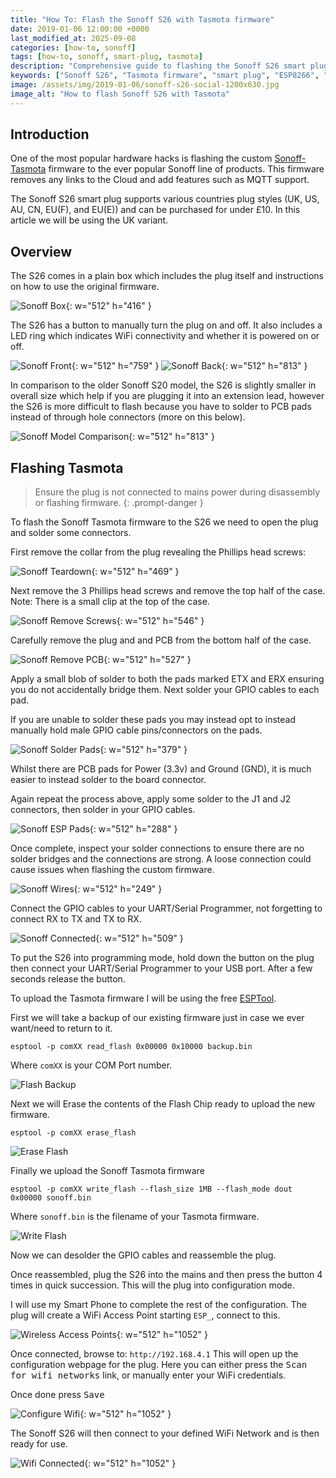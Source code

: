 ```yaml
---
title: "How To: Flash the Sonoff S26 with Tasmota firmware"
date: 2019-01-06 12:00:00 +0000
last_modified_at: 2025-09-08
categories: [how-to, sonoff]
tags: [how-to, sonoff, smart-plug, tasmota]
description: "Comprehensive guide to flashing the Sonoff S26 smart plug with Tasmota firmware. Includes step-by-step instructions, hardware teardown, soldering tips, and configuration for secure, cloud-free smart home automation."
keywords: ["Sonoff S26", "Tasmota firmware", "smart plug", "ESP8266", "flashing guide", "home automation", "soldering", "WiFi plug", "cloud-free"]
image: /assets/img/2019-01-06/sonoff-s26-social-1200x630.jpg
image_alt: "How to flash Sonoff S26 with Tasmota"
---
```


## Introduction

One of the most popular hardware hacks is flashing the custom [Sonoff-Tasmota](https://github.com/arendst/tasmota) firmware to the ever popular Sonoff line of products. This firmware removes any links to the Cloud and add features such as MQTT support.

The Sonoff S26 smart plug supports various countries plug styles (UK, US, AU, CN, EU(F), and EU(E)) and can be purchased for under £10. In this article we will be using the UK variant.

## Overview

The S26 comes in a plain box which includes the plug itself and instructions on how to use the original firmware.

![Sonoff Box](/assets/img/2019-01-06/20190104_205732.webp){: w="512" h="416" }

The S26 has a button to manually turn the plug on and off. It also includes a LED ring which indicates WiFi connectivity and whether it is powered on or off.

![Sonoff Front](/assets/img/2019-01-06/20190104_205758.webp){: w="512" h="759" }
![Sonoff Back](/assets/img/2019-01-06/20190104_205809.webp){: w="512" h="813" }

In comparison to the older Sonoff S20 model, the S26 is slightly smaller in overall size which help if you are plugging it into an extension lead, however the S26 is more difficult to flash because you have to solder to PCB pads instead of through hole connectors (more on this below).

![Sonoff Model Comparison](/assets/img/2019-01-06/20190104_205913.webp){: w="512" h="813" }

## Flashing Tasmota

>Ensure the plug is not connected to mains power during disassembly or flashing firmware.
{: .prompt-danger }

To flash the Sonoff Tasmota firmware to the S26 we need to open the plug and solder some connectors.

First remove the collar from the plug revealing the Phillips head screws:

![Sonoff Teardown](/assets/img/2019-01-06/20190104_210013.webp){: w="512" h="469" }

Next remove the 3 Phillips head screws and remove the top half of the case.
Note: There is a small clip at the top of the case.

![Sonoff Remove Screws](/assets/img/2019-01-06/20190104_210124.webp){: w="512" h="546" }

Carefully remove the plug and and PCB from the bottom half of the case.

![Sonoff Remove PCB](/assets/img/2019-01-06/20190104_210147.webp){: w="512" h="527" }

Apply a small blob of solder to both the pads marked ETX and ERX ensuring you do not accidentally bridge them. Next solder your GPIO cables to each pad.

If you are unable to solder these pads you may instead opt to instead manually hold male GPIO cable pins/connectors on the pads.

![Sonoff Solder Pads](/assets/img/2019-01-06/20190104_210231.webp){: w="512" h="379" }

Whilst there are PCB pads for Power (3.3v) and Ground (GND), it is much easier to instead solder to the board connector.

Again repeat the process above, apply some solder to the J1 and J2 connectors, then solder in your GPIO cables.

![Sonoff ESP Pads](/assets/img/2019-01-06/20190104_210314.webp){: w="512" h="288" }

Once complete, inspect your solder connections to ensure there are no solder bridges and the connections are strong. A loose connection could cause issues when flashing the custom firmware.

![Sonoff Wires](/assets/img/2019-01-06/20190104_215655.webp){: w="512" h="249" }

Connect the GPIO cables to your UART/Serial Programmer, not forgetting to connect RX to TX and TX to RX.

![Sonoff Connected](/assets/img/2019-01-06/20190104_223657.webp){: w="512" h="509" }

To put the S26 into programming mode, hold down the button on the plug then connect your UART/Serial Programmer to your USB port. After a few seconds release the button.

To upload the Tasmota firmware I will be using the free [ESPTool](https://github.com/espressif/esptool).

First we will take a backup of our existing firmware just in case we ever want/need to return to it.

```console
esptool -p comXX read_flash 0x00000 0x10000 backup.bin
```
Where `comXX` is your COM Port number.

![Flash Backup](/assets/img/2019-01-06/cap1.webp)

Next we will Erase the contents of the Flash Chip ready to upload the new firmware.

```console
esptool -p comXX erase_flash
```

![Erase Flash](/assets/img/2019-01-06/cap2.webp)

Finally we upload the Sonoff Tasmota firmware

```console
esptool -p comXX write_flash --flash_size 1MB --flash_mode dout 0x00000 sonoff.bin
```

Where `sonoff.bin` is the filename of your Tasmota firmware.

![Write Flash](/assets/img/2019-01-06/cap3.webp)

Now we can desolder the GPIO cables and reassemble the plug.

Once reassembled, plug the S26 into the mains and then press the button 4 times in quick succession. This will the plug into configuration mode.

I will use my Smart Phone to complete the rest of the configuration.
The plug will create a WiFi Access Point starting `ESP_`, connect to this.

![Wireless Access Points](/assets/img/2019-01-06/20190106-164346_Settings.webp){: w="512" h="1052" }

Once connected, browse to: `http://192.168.4.1`
This will open up the configuration webpage for the plug. Here you can either press the <kbd>Scan for wifi networks</kbd> link, or manually enter your WiFi credentials.

Once done press <kbd>Save</kbd>

![Configure Wifi](/assets/img/2019-01-06/20190106-164440_Chrome.webp){: w="512" h="1052" }

The Sonoff S26 will then connect to your defined WiFi Network and is then ready for use.

![Wifi Connected](/assets/img/2019-01-06/20190106-164508_Chrome.webp){: w="512" h="1052" }

